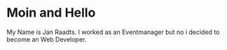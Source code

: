 # Moin and Hello

My Name is Jan Raadts. I worked as an Eventmanager but no i decided to become an Web Developer.
